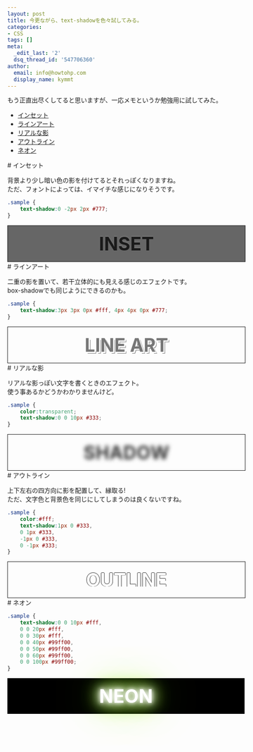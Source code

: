```yaml
---
layout: post
title: 今更ながら、text-shadowを色々試してみる。
categories:
- CSS
tags: []
meta:
  _edit_last: '2'
  dsq_thread_id: '547706360'
author:
  email: info@howtohp.com 
  display_name: kymmt
---
```

もう正直出尽くしてると思いますが、一応メモというか勉強用に試してみた。

* [インセット](#inset)
* [ラインアート](#line-art)
* [リアルな影](#real-shadow)
* [アウトライン](#outline)
* [ネオン](#neon)

<section id="inset" markdown="block">
# インセット

背景より少し暗い色の影を付けてるとそれっぽくなりますね。  
ただ、フォントによっては、イマイチな感じになりそうです。

~~~ css
.sample {
    text-shadow:0 -2px 2px #777;
}
~~~

<div style="width:540px;margin:0 auto;border:1px solid;#ccc;background:#666;">
<p style="text-align:center;padding:15px 0;font-weight:bold;text-shadow:0px -2px 2px #777;font-size:300%;margin:0;">INSET</p>
</div>

</section>

<section id="line-art" markdown="block">
# ラインアート

二重の影を置いて、若干立体的にも見える感じのエフェクトです。  
box-shadowでも同じようにできるのかも。

~~~ css
.sample {
    text-shadow:3px 3px 0px #fff, 4px 4px 0px #777;
}
~~~

<div style="width:540px;margin:0 auto;border:1px solid;#ccc;">
<p style="text-align:center;padding:15px 0;color:#777;font-weight:bold;text-shadow:3px 3px 0px #fff,4px 4px 0px #777;font-size:300%;margin:0;">LINE ART</p>
</div>

</section>
<section id="real-shadow" markdown="block">
# リアルな影

リアルな影っぽい文字を書くときのエフェクト。  
使う事あるかどうかわかりませんけど。

~~~ css
.sample {
    color:transparent;
    text-shadow:0 0 10px #333;
}
~~~

<div style="width:540px;margin:0 auto;border:1px solid;#ccc;">
<p style="text-align:center;padding:15px 0;color:transparent;font-weight:bold;text-shadow:0 0 10px #333;font-size:300%;margin:0;">SHADOW</p>
</div>

</section>

<section id="outline" markdown="block">
# アウトライン

上下左右の四方向に影を配置して、縁取る!  
ただ、文字色と背景色を同じにしてしまうのは良くないですね。

~~~ css
.sample {
    color:#fff;
    text-shadow:1px 0 #333,
    0 1px #333,
    -1px 0 #333,
    0 -1px #333;
}
~~~

<div style="width:540px;margin:0 auto;border:1px solid;#ccc;">
<p style="color:#fff;text-align:center;padding:15px 0;font-weight:bold;text-shadow:1px 0 #333,0 0 #333, -1px 0 #333, 0 -1px #333;font-size:300%;margin:0;">OUTLINE</p>
</div>
</section>

<section id="neon" markdown="block">
# ネオン

~~~ css
.sample {
    text-shadow:0 0 10px #fff,
    0 0 20px #fff,
    0 0 30px #fff,
    0 0 40px #99ff00,
    0 0 50px #99ff00,
    0 0 60px #99ff00,
    0 0 100px #99ff00;
}
~~~

<div style="width:540px;margin:0 auto;background:#000;">
<p style="color:#fff;text-align:center;padding:15px 0;font-weight:bold;text-shadow:0 0 10px #fff,0 0 20px #fff, 0 0 30px #fff, 0 0 40px #99ff00, 0 0 50px #99ff00, 0 0 100px #99ff00;font-size:300%;margin:0;">NEON</p>
</div>
</section>
